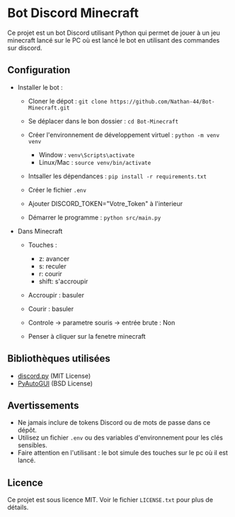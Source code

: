 # Bot Discord Minecraft

Ce projet est un bot Discord utilisant Python qui permet de jouer à un jeu minecraft lancé sur le PC où est lancé le bot en utilisant des commandes sur discord.

## Configuration

- Installer le bot :
  - Cloner le dépot : `git clone https://github.com/Nathan-44/Bot-Minecraft.git`
  - Se déplacer dans le bon dossier : `cd Bot-Minecraft`

  - Créer l'environnement de développement virtuel : `python -m venv venv`
    - Window : `venv\Scripts\activate`
    - Linux/Mac : `source venv/bin/activate`
  - Intsaller les dépendances : `pip install -r requirements.txt`

  - Créer le fichier `.env`
  - Ajouter DISCORD_TOKEN="Votre_Token" à l'interieur
  - Démarrer le programme : `python src/main.py`

- Dans Minecraft
    - Touches : 
        - z: avancer
        - s: reculer
        - r: courir
        - shift: s'accroupir

    - Accroupir : basuler
    - Courir : basuler

    - Controle -> parametre souris -> entrée brute : Non

    - Penser à cliquer sur la fenetre minecraft

## Bibliothèques utilisées

- [discord.py](https://github.com/Rapptz/discord.py) (MIT License)
- [PyAutoGUI](https://github.com/asweigart/pyautogui) (BSD License)

## Avertissements

- Ne jamais inclure de tokens Discord ou de mots de passe dans ce dépôt.
- Utilisez un fichier `.env` ou des variables d'environnement pour les clés sensibles.
- Faire attention en l'utilisant : le bot simule des touches sur le pc où il est lancé.

## Licence

Ce projet est sous licence MIT. Voir le fichier `LICENSE.txt` pour plus de détails.
